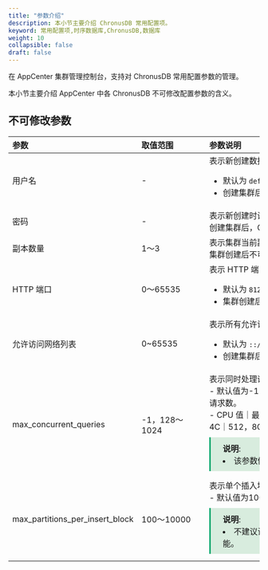 ```yaml
---
title: "参数介绍"
description: 本小节主要介绍 ChronusDB 常用配置项。 
keyword: 常用配置项,时序数据库,ChronusDB,数据库 
weight: 10
collapsible: false
draft: false
---
```




在 AppCenter 集群管理控制台，支持对 ChronusDB 常用配置参数的管理。

本小节主要介绍 AppCenter 中各 ChronusDB 不可修改配置参数的含义。

## 不可修改参数

| <span style="display:inline-block;width:80px">参数</span> | <span style="display:inline-block;width:120px">取值范围</span> | <span style="display:inline-block;width:420px">参数说明</span> |
| :-------------------------------------------------------- | :----------------------------------------------------------- | :----------------------------------------------------------- |
| 用户名                                                    | -                                                            | 表示新创建数据库用户账号名。<ul><li>默认为 `default`。</li><li>创建集群后，ChronusDB 1.1.0及以上版本支持修改。</li></ul> |
| 密码                                                      | -                                                            | 表示新创建时设置的账号密码。<br>创建集群后，ChronusDB 1.1.0及以上版本支持修改。 |
| 副本数量                                                  | 1～3                                                         | 表示集群当前副本数量。<br>集群创建后不可修改。               |
| HTTP 端口                                                 | 0～65535                                                     | 表示 HTTP 端口号码。 <ul><li>默认为 `8123`。</li><li>集群创建后不可修改。</li></ul> |
| 允许访问网络列表                                          | 0~65535                                                      | 表示所有允许访问的网络列表，由分号分割的列表。 <ul><li>默认为 `::/0`，表示允许所有网络可访问。</li><li>创建集群后，ChronusDB 1.1.0及以上版本支持修改。</li></ul> |
| max_concurrent_queries                                    | -1，128～1024                                                | 表示同时处理请求的最大数量。 <br>- 默认值为-1，表示根据集群初始化 CPU 值动态设定最大请求数。 <br>- CPU 值｜最大请求数默认关系： 1C｜128，2C｜256，4C｜512，8C｜1024, 16C｜1024，32C｜1024。<span style="display: block; background-color: #D8ECDE; padding: 10px 24px; margin: 10px 0; border-left: 3px solid #00a971;"><b>说明</b>: <li>该参数修改后，数据库将重启。</li></span> |
| max_partitions_per_insert_block                           | 100～10000                                                   | 表示单个插入块中的最大分区数。 <br>- 默认值为100。 <span style="display: block; background-color: #D8ECDE; padding: 10px 24px; margin: 10px 0; border-left: 3px solid #00a971;"><b>说明</b>: <li>不建议设置过大，参数值过大可能影响数据库性能。</li></span> |
